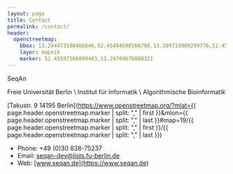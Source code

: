 ```yaml
---
layout: page
title: Contact
permalink: /contact/
header:
  openstreetmap:
    bbox: 13.294473588466646,52.45494698166798,13.299719989299776,52.45700313231881
    layer: mapnik
    marker: 52.45597506899463,13.29709678888321
---
```


SeqAn

Freie Universität Berlin \\
Institut für Informatik \\
Algorithmische Bioinformatik

[Takustr. 9 14195 Berlin](https://www.openstreetmap.org/?mlat={{ page.header.openstreetmap.marker | split: "," | first }}&amp;mlon={{ page.header.openstreetmap.marker | split: "," | last }}#map=19/{{ page.header.openstreetmap.marker | split: "," | first }}/{{ page.header.openstreetmap.marker | split: "," | last }})

* Phone: +49 (0)30 838-75237
* Email: [seqan-dev@lists.fu-berlin.de](mailto:seqan-dev@lists.fu-berlin.de)
* Web: [www.seqan.de](https://www.seqan.de)
